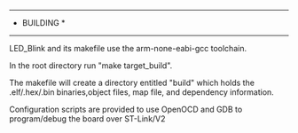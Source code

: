 *************************
*	BUILDING	*
*************************
LED_Blink and its makefile use the arm-none-eabi-gcc 
toolchain.

In the root directory run "make target_build".

The makefile will create a directory entitled "build" 
which holds the .elf/.hex/.bin binaries,object files, 
map file, and dependency information.

Configuration scripts are provided to use OpenOCD and GDB to program/debug the board over ST-Link/V2
